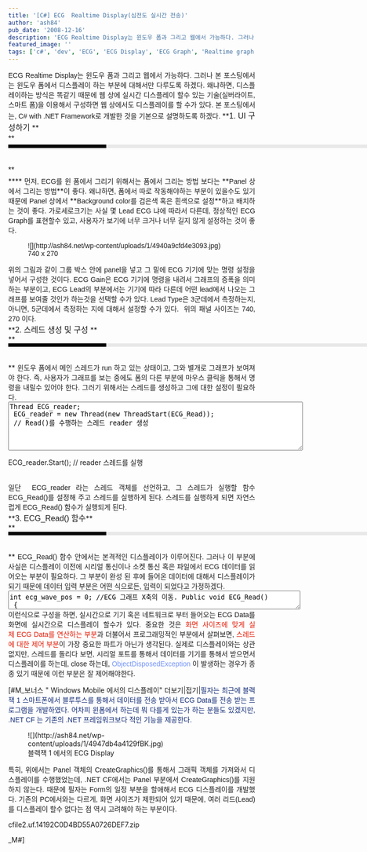 ```yaml
---
title: '[C#] ECG  Realtime Display(심전도 실시간 전송)'
author: 'ash84'
pub_date: '2008-12-16'
description: 'ECG Realtime Display는 윈도우 폼과 그리고 웹에서 가능하다. 그러나 본 포스팅에서는 윈도우 폼에서 디스플레이 하는 부분에 대해서만 다루도록 하겠다. 왜냐하면, 디스플레이하는 방식은 똑같기 때문에 웹 상에 실시간 디스플레이 할수 있는 기술(실버라이트, 스마트 폼)을 이용해서 구성하면 웹 상에서도 디스플레이를 할 수가 있다. 본 포'
featured_image: ''
tags: ['c#', 'dev', 'ECG', 'ECG Display', 'ECG Graph', 'Realtime graph', '실시간 그래프', '심전도 그래프', '심전도 그리기', '심전도 디스플레이', '프로그래밍']
---
```



<div style="TEXT-ALIGN: justify"><span style="font-family:Arial;">ECG Realtime Display는 윈도우 폼과 그리고 웹에서 가능하다. 그러나 본 포스팅에서는 윈도우 폼에서 디스플레이 하는 부분에 대해서만 다루도록 하겠다. 왜냐하면, 디스플레이하는 방식은 똑같기 때문에 웹 상에 실시간 디스플레이 할수 있는 기술(실버라이트, 스마트 폼)을 이용해서 구성하면 웹 상에서도 디스플레이를 할 수가 있다. </span><span style="font-family:Arial;">본 포스팅에서는, C# with .NET Framework로 개발한 것을 기본으로 설명하도록 하겠다. </span>  
<font face="굴림"><span style="LINE-HEIGHT: 20px"><span style="LINE-HEIGHT: 18px"></span></span></font>  
**<span style="FONT-SIZE: 12pt"><span style="font-family:Arial;">1. UI 구성하기 </span></span>**

</div><div style="TEXT-ALIGN: justify"><font face="Arial" size="4"><span style="LINE-HEIGHT: 24px; FONT-SIZE: 16px">**<span style="LINE-HEIGHT: 18px; FONT-FAMILY: 굴림; FONT-SIZE: 12px; FONT-WEIGHT: normal"><div style="BORDER-LEFT: rgb(0,0,0) 200px solid; PADDING-BOTTOM: 3px; BACKGROUND-COLOR: rgb(232,232,232); PADDING-LEFT: 6px; WIDTH: 690px; PADDING-RIGHT: 6px; FONT: bold 1pt/1 나눔고딕, sans-serif; MARGIN-BOTTOM: 10px; HEIGHT: 1px; COLOR: rgb(255,255,255); PADDING-TOP: 3px"><span style="font-size:10pt;"><span style="FONT-FAMILY: Batang"><span style="FONT-SIZE: 11pt"></span></span></span></div><div style="LINE-HEIGHT: 1.7"><span style="FONT-FAMILY: Dotum"><font color="#474747"></font><span style="FONT-SIZE: 10pt"><font color="#474747"></font><span style="FONT-FAMILY: Dotum"><font color="#474747"></font><span style="FONT-SIZE: 10pt"><font color="#474747"> </font></span></span></span></span></div></span>**</span></font></div><div style="TEXT-ALIGN: justify">****  
<span style="font-family:Arial;">먼저, ECG를 윈 폼에서 그리기 위해서는 폼에서 그리는 방법 보다는 </span>**<span style="font-family:Arial;">Panel 상에서 그리는 방법</span>**<span style="font-family:Arial;">이 좋다. 왜냐하면, 폼에서 따로 작동해야하는 부분이 있을수도 있기 때문에 Panel 상에서 </span>**<span style="font-family:Arial;">Background color를 검은색 혹은 흰색으로 설정</span>**<span style="font-family:Arial;">하고 배치하는 것이 좋다. 가로세로크기는 사실 몇 Lead ECG 냐에 따라서 다른데, 정상적인 ECG Graph를 표현할수 있고, 사용자가 보기에 너무 크거나 너무 길지 않게 설정하는 것이 좋다. </span><span style="font-family:Arial;"><figure class="wp-caption aligncenter" style="width: 615px">![](http://ash84.net/wp-content/uploads/1/4940a9cfd4e3093.jpg)<figcaption class="wp-caption-text">740 x 270</figcaption></figure>

</span>  
<span style="font-family:Arial;">위의 그림과 같이 그룹 박스 안에 panel을 넣고 그 밑에 ECG 기기에 맞는 명령 설정을 넣어서 구성한 것이다. ECG Gain은 ECG 기기에 명령을 내려서 그래프의 증폭을 의미하는 부분이고, ECG Lead의 부분에서는 기기에 따라 다른데 어떤 lead에서 나오는 그래프를 보여줄 것인가 하는것을 선택할 수가 있다. Lead Type은 3군데에서 측정하는지, 아니면, 5군데에서 측정하는 지에 대해서 설정할 수가 있다.  위의 패널 사이즈는 740, 270 이다. </span>

</div><div style="TEXT-ALIGN: justify">**<span style="font-size:12pt;"><span style="font-family:Arial;">2. 스레드 생성 및 구성 </span></span>**</div><div style="TEXT-ALIGN: justify">**<span style="font-size:12pt;"><font face="Arial"><span style="LINE-HEIGHT: 18px; FONT-FAMILY: 굴림; FONT-SIZE: 12px; FONT-WEIGHT: normal"><div style="BORDER-LEFT: rgb(0,0,0) 200px solid; PADDING-BOTTOM: 3px; BACKGROUND-COLOR: rgb(232,232,232); PADDING-LEFT: 6px; WIDTH: 690px; PADDING-RIGHT: 6px; FONT: bold 1pt/1 나눔고딕, sans-serif; MARGIN-BOTTOM: 10px; HEIGHT: 1px; COLOR: rgb(255,255,255); PADDING-TOP: 3px"><span style="font-size:10pt;"><span style="FONT-FAMILY: Batang"><span style="FONT-SIZE: 11pt"></span></span></span></div><div style="LINE-HEIGHT: 1.7"><span style="FONT-FAMILY: Dotum"><font color="#474747"></font><span style="FONT-SIZE: 10pt"><font color="#474747"></font><span style="FONT-FAMILY: Dotum"><font color="#474747"></font><span style="FONT-SIZE: 10pt"><font color="#474747"> </font></span></span></span></span></div></span></font></span>**  
<span style="font-family:Arial;">윈도우 폼에서 메인 스레드가 run 하고 있는 상태이고, 그와 별개로 그래프가 보여져야 한다. 즉, 사용자가 그래프를 보는 중에도 폼의 다른 부분에 마우스 클릭을 통해서 명령을 내릴수 있어야 한다. 그러기 위해서는 스레드를 생성하고 그에 대한 설정이 필요하다. </span></div><textarea class="cpp" cols="64" name="code" rows="4" style="WIDTH: 601px; HEIGHT: 99px">Thread ECG_reader;  
 ECG_reader = new Thread(new ThreadStart(ECG_Read));  
 // Read()를 수행하는 스레드 reader 생성 </textarea>

ECG_reader.Start(); // reader 스레드를 실행

<div style="TEXT-ALIGN: justify">  </div><div style="TEXT-ALIGN: justify"><span style="font-family:Arial;">일단  ECG_reader 라는 스레드 객체를 선언하고, 그 스레드가 실행할 함수 ECG_Read()를 설정해 주고 스레드를 실행하게 된다. 스레드를 실행하게 되면 자연스럽게 ECG_Read() 함수가 실행되게 된다. </span></div><div style="TEXT-ALIGN: justify">**<span style="FONT-FAMILY: Arial"><span style="FONT-SIZE: 12pt"><span style="font-family:Arial;">3. ECG_Read() 함수</span></span></span>**</div><div style="TEXT-ALIGN: justify">**<font face="Arial" size="4"><span style="LINE-HEIGHT: 24px; FONT-SIZE: 16px"><span style="LINE-HEIGHT: 18px; FONT-FAMILY: 굴림; FONT-SIZE: 12px; FONT-WEIGHT: normal"><div style="BORDER-LEFT: rgb(0,0,0) 200px solid; PADDING-BOTTOM: 3px; BACKGROUND-COLOR: rgb(232,232,232); PADDING-LEFT: 6px; WIDTH: 690px; PADDING-RIGHT: 6px; FONT: bold 1pt/1 나눔고딕, sans-serif; MARGIN-BOTTOM: 10px; HEIGHT: 1px; COLOR: rgb(255,255,255); PADDING-TOP: 3px"><span style="font-size:10pt;"><span style="FONT-FAMILY: Batang"><span style="FONT-SIZE: 11pt"></span></span></span></div><div style="LINE-HEIGHT: 1.7"><span style="FONT-FAMILY: Dotum"><font color="#474747"></font><span style="FONT-SIZE: 10pt"><font color="#474747"></font><span style="FONT-FAMILY: Dotum"><font color="#474747"></font><span style="FONT-SIZE: 10pt"><font color="#474747"> </font></span></span></span></span></div></span></span></font>**  
<span style="FONT-FAMILY: Arial">ECG_Read() 함수 안에서는 본격적인 디스플레이가 이루어진다. 그러나 이 부분에 사실은 디스플레이 이전에 시리얼 통신이나 소켓 통신 혹은 파일에서 ECG 데이터를 읽어오는 부분이 필요하다. 그 부분이 완성 된 후에 들어온 데이터에 대해서 디스플레이가 되기 때문에 데이터 입력 부분은 어떤 식으로든, 입력이 되었다고 가정하겠다. </span></div><div style="TEXT-ALIGN: justify"><font face="Arial">  
</font><textarea class="cpp" cols="64" name="code" style="WIDTH: 596px; HEIGHT: 38px">int ecg_wave_pos = 0; //ECG 그래프 X축의 이동. Public void ECG_Read()  
 {

 for(; ���de09  
 {

//…. 파일을 읽어오는 부분 – 시리얼 포트 또는 네트워크 통신

 Graphics g = this.ECG_Panel.CreateGraphics();  
 //ECG_Panel 에 대한 그래픽 객체 가져오기  
 Pen r_pen = new Pen(Color.Red, 2); //펜에 대한 객체 생성

 if (ecg_wave_pos >=740 )  
 {  
 // ECG_Panel의 가로 사이즈까지 그래프가 도달하면, 다시 처음부터 보여줘야 한다.

 ecg_wave_pos = 0;  
 }  
 else  
 {  
 ecg_wave_pos++; // ECG 그래프 x축증가

 // 데이터 값을 화면의 좌표에 맞춰 주는 연산 부분  
 TempComp = (int)ecg_Fram[0];  
 //ecg_Frame[0]에 ECG Data가 들어가 있다.

 TempComp = TempComp – 200;  
 TempComp = (TempComp * 100) / 127;

 // 이미 그려진 ECG Graph를 지우기 위한  
 g.FillRectangle(Brushes.Black, ecg_wave_pos, 0, 5, 302);

 int temp_ecg = 0;  
 temp_ecg = (int)WAVE_ECG.BASE – TempComp;

g.DrawLine(r_pen, ecg_wave_pos, temp_ecg, ecg_wave_pos + 1, old_wave_ecg);  
 old_wave_ecg = temp_ecg;

 }

 g.Dispose(); //그래픽 객체 해제  
 r_pen.Dispose(); // 펜 객체 해제

 }

}

</textarea><span style="FONT-FAMILY: Arial">이런식으로 구성을 하면, 실시간으로 기기 혹은 네트워크로 부터 들어오는 ECG Data를 화면에 실시간으로 디스플레이 할수가 있다. 중요한 것은 </span><font color="#e31600"><span style="FONT-FAMILY: Arial">화면 사이즈에 맞게 실제 ECG Data를 연산하는 부분</span></font><span style="FONT-FAMILY: Arial">과 더불어서 프로그래밍적인 부분에서 살펴보면, </span><font color="#e31600"><span style="FONT-FAMILY: Arial">스레드에 대한 제어 부분</span></font><span style="FONT-FAMILY: Arial">이 가장 중요한 파트가 아닌가 생각된다. 실제로 디스플레이와는 상관 없지만, 스레드를 돌리다 보면, 시리얼 포트를 통해서 데이터를 기기를 통해서 받으면서 디스플레이를 하는데, close 하는데, </span><font color="#7293fa"><span style="FONT-FAMILY: Arial">ObjectDisposedException</span></font><span style="FONT-FAMILY: Arial"> 이 발생하는 경우가 종종 있기 때문에 이런 부분은 잘 제어해야한다. </span>

[#M_보너스 " Windows Mobile 에서의 디스플레이" 더보기|접기|<font color="#112a75"><span style="FONT-FAMILY: Arial">필자는 최근에 블랙잭 1 스마트폰에서 블루투스를 통해서 데이터를 전송 받아서 ECG Data를 전송 받는 프로그램을 개발하였다. 어차피 윈폼에서 하는데 뭐 다를게 있는가 하는 분들도 있겠지만, .NET CF 는 기존의 .NET 프레임워크보다 적인 기능을 제공한다. </span></font>

<figure class="wp-caption aligncenter" style="width: 320px">![](http://ash84.net/wp-content/uploads/1/4947db4a4129fBK.jpg)<figcaption class="wp-caption-text">블랙잭 1 에서의 ECG Display</figcaption></figure>

<span style="FONT-FAMILY: Arial">특히, 위에서는 Panel 객체의 CreateGraphics()를 통해서 그래픽 객체를 가져와서 디스플레이를 수행했었는데, .NET CF에서는 Panel 부분에서 CreateGraphics()를 지원하지 않는다. 때문에 필자는 Form의 일정 부분을 할애해서 ECG 디스플레이를 개발했다. 기존의 PC에서와는 다르게, 화면 사이즈가 제한되어 있기 때문에, 여러 리드(Lead)를 디스플레이 할수 없다는 점 역시 고려해야 하는 부분이다.</span><span style="FONT-FAMILY: Arial"></span>

[](http://ash84.net/wp-content/uploads/1/cfile2.uf.14192C0D4BD55A0726DEF7.zip)cfile2.uf.14192C0D4BD55A0726DEF7.zip

_M#]

</div>

